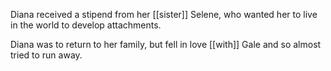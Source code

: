 Diana received a stipend from her [[sister]] Selene, who wanted her to live in the world to develop attachments.  
  
Diana was to return to her family, but fell in love [[with]] Gale and so almost tried to run away.